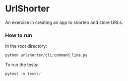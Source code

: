 # UrlShorter
An exercise in creating an app to shorten and store URLs.

### How to run
In the root directory:
```python
python urlshorter/cli/command_line.py
```

To run the tests:
```python
pytest -v tests/
```
